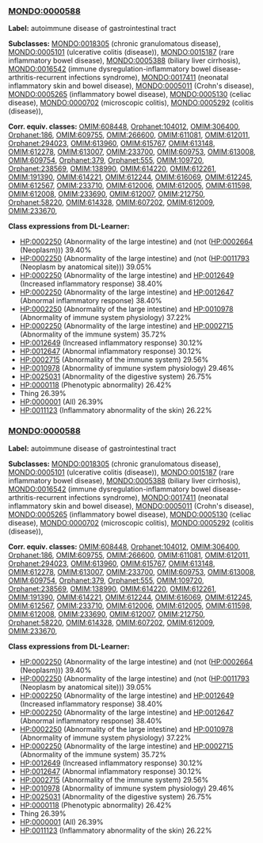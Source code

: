 
### [MONDO:0000588](http://purl.obolibrary.org/obo/MONDO_0000588)
**Label:** autoimmune disease of gastrointestinal tract

**Subclasses:** [MONDO:0018305](http://purl.obolibrary.org/obo/MONDO_0018305) (chronic granulomatous disease), [MONDO:0005101](http://purl.obolibrary.org/obo/MONDO_0005101) (ulcerative colitis (disease)), [MONDO:0015187](http://purl.obolibrary.org/obo/MONDO_0015187) (rare inflammatory bowel disease), [MONDO:0005388](http://purl.obolibrary.org/obo/MONDO_0005388) (biliary liver cirrhosis), [MONDO:0016542](http://purl.obolibrary.org/obo/MONDO_0016542) (immune dysregulation-inflammatory bowel disease-arthritis-recurrent infections syndrome), [MONDO:0017411](http://purl.obolibrary.org/obo/MONDO_0017411) (neonatal inflammatory skin and bowel disease), [MONDO:0005011](http://purl.obolibrary.org/obo/MONDO_0005011) (Crohn's disease), [MONDO:0005265](http://purl.obolibrary.org/obo/MONDO_0005265) (inflammatory bowel disease), [MONDO:0005130](http://purl.obolibrary.org/obo/MONDO_0005130) (celiac disease), [MONDO:0000702](http://purl.obolibrary.org/obo/MONDO_0000702) (microscopic colitis), [MONDO:0005292](http://purl.obolibrary.org/obo/MONDO_0005292) (colitis (disease)), 

**Corr. equiv. classes:** [OMIM:608448](http://purl.obolibrary.org/obo/OMIM_608448), [Orphanet:104012](http://www.orpha.net/ORDO/Orphanet_104012), [OMIM:306400](http://purl.obolibrary.org/obo/OMIM_306400), [Orphanet:186](http://www.orpha.net/ORDO/Orphanet_186), [OMIM:609755](http://purl.obolibrary.org/obo/OMIM_609755), [OMIM:266600](http://purl.obolibrary.org/obo/OMIM_266600), [OMIM:611081](http://purl.obolibrary.org/obo/OMIM_611081), [OMIM:612011](http://purl.obolibrary.org/obo/OMIM_612011), [Orphanet:294023](http://www.orpha.net/ORDO/Orphanet_294023), [OMIM:613960](http://purl.obolibrary.org/obo/OMIM_613960), [OMIM:615767](http://purl.obolibrary.org/obo/OMIM_615767), [OMIM:613148](http://purl.obolibrary.org/obo/OMIM_613148), [OMIM:612278](http://purl.obolibrary.org/obo/OMIM_612278), [OMIM:613007](http://purl.obolibrary.org/obo/OMIM_613007), [OMIM:233700](http://purl.obolibrary.org/obo/OMIM_233700), [OMIM:609753](http://purl.obolibrary.org/obo/OMIM_609753), [OMIM:613008](http://purl.obolibrary.org/obo/OMIM_613008), [OMIM:609754](http://purl.obolibrary.org/obo/OMIM_609754), [Orphanet:379](http://www.orpha.net/ORDO/Orphanet_379), [Orphanet:555](http://www.orpha.net/ORDO/Orphanet_555), [OMIM:109720](http://purl.obolibrary.org/obo/OMIM_109720), [Orphanet:238569](http://www.orpha.net/ORDO/Orphanet_238569), [OMIM:138990](http://purl.obolibrary.org/obo/OMIM_138990), [OMIM:614220](http://purl.obolibrary.org/obo/OMIM_614220), [OMIM:612261](http://purl.obolibrary.org/obo/OMIM_612261), [OMIM:191390](http://purl.obolibrary.org/obo/OMIM_191390), [OMIM:614221](http://purl.obolibrary.org/obo/OMIM_614221), [OMIM:612244](http://purl.obolibrary.org/obo/OMIM_612244), [OMIM:616069](http://purl.obolibrary.org/obo/OMIM_616069), [OMIM:612245](http://purl.obolibrary.org/obo/OMIM_612245), [OMIM:612567](http://purl.obolibrary.org/obo/OMIM_612567), [OMIM:233710](http://purl.obolibrary.org/obo/OMIM_233710), [OMIM:612006](http://purl.obolibrary.org/obo/OMIM_612006), [OMIM:612005](http://purl.obolibrary.org/obo/OMIM_612005), [OMIM:611598](http://purl.obolibrary.org/obo/OMIM_611598), [OMIM:612008](http://purl.obolibrary.org/obo/OMIM_612008), [OMIM:233690](http://purl.obolibrary.org/obo/OMIM_233690), [OMIM:612007](http://purl.obolibrary.org/obo/OMIM_612007), [OMIM:212750](http://purl.obolibrary.org/obo/OMIM_212750), [Orphanet:58220](http://www.orpha.net/ORDO/Orphanet_58220), [OMIM:614328](http://purl.obolibrary.org/obo/OMIM_614328), [OMIM:607202](http://purl.obolibrary.org/obo/OMIM_607202), [OMIM:612009](http://purl.obolibrary.org/obo/OMIM_612009), [OMIM:233670](http://purl.obolibrary.org/obo/OMIM_233670), 

**Class expressions from DL-Learner:**

- [HP:0002250](http://purl.obolibrary.org/obo/HP_0002250) (Abnormality of the large intestine) and (not ([HP:0002664](http://purl.obolibrary.org/obo/HP_0002664) (Neoplasm))) 39.40%
- [HP:0002250](http://purl.obolibrary.org/obo/HP_0002250) (Abnormality of the large intestine) and (not ([HP:0011793](http://purl.obolibrary.org/obo/HP_0011793) (Neoplasm by anatomical site))) 39.05%
- [HP:0002250](http://purl.obolibrary.org/obo/HP_0002250) (Abnormality of the large intestine) and [HP:0012649](http://purl.obolibrary.org/obo/HP_0012649) (Increased inflammatory response) 38.40%
- [HP:0002250](http://purl.obolibrary.org/obo/HP_0002250) (Abnormality of the large intestine) and [HP:0012647](http://purl.obolibrary.org/obo/HP_0012647) (Abnormal inflammatory response) 38.40%
- [HP:0002250](http://purl.obolibrary.org/obo/HP_0002250) (Abnormality of the large intestine) and [HP:0010978](http://purl.obolibrary.org/obo/HP_0010978) (Abnormality of immune system physiology) 37.22%
- [HP:0002250](http://purl.obolibrary.org/obo/HP_0002250) (Abnormality of the large intestine) and [HP:0002715](http://purl.obolibrary.org/obo/HP_0002715) (Abnormality of the immune system) 35.72%
- [HP:0012649](http://purl.obolibrary.org/obo/HP_0012649) (Increased inflammatory response) 30.12%
- [HP:0012647](http://purl.obolibrary.org/obo/HP_0012647) (Abnormal inflammatory response) 30.12%
- [HP:0002715](http://purl.obolibrary.org/obo/HP_0002715) (Abnormality of the immune system) 29.56%
- [HP:0010978](http://purl.obolibrary.org/obo/HP_0010978) (Abnormality of immune system physiology) 29.46%
- [HP:0025031](http://purl.obolibrary.org/obo/HP_0025031) (Abnormality of the digestive system) 26.75%
- [HP:0000118](http://purl.obolibrary.org/obo/HP_0000118) (Phenotypic abnormality) 26.42%
- Thing 26.39%
- [HP:0000001](http://purl.obolibrary.org/obo/HP_0000001) (All) 26.39%
- [HP:0011123](http://purl.obolibrary.org/obo/HP_0011123) (Inflammatory abnormality of the skin) 26.22%



### [MONDO:0000588](http://purl.obolibrary.org/obo/MONDO_0000588)
**Label:** autoimmune disease of gastrointestinal tract

**Subclasses:** [MONDO:0018305](http://purl.obolibrary.org/obo/MONDO_0018305) (chronic granulomatous disease), [MONDO:0005101](http://purl.obolibrary.org/obo/MONDO_0005101) (ulcerative colitis (disease)), [MONDO:0015187](http://purl.obolibrary.org/obo/MONDO_0015187) (rare inflammatory bowel disease), [MONDO:0005388](http://purl.obolibrary.org/obo/MONDO_0005388) (biliary liver cirrhosis), [MONDO:0016542](http://purl.obolibrary.org/obo/MONDO_0016542) (immune dysregulation-inflammatory bowel disease-arthritis-recurrent infections syndrome), [MONDO:0017411](http://purl.obolibrary.org/obo/MONDO_0017411) (neonatal inflammatory skin and bowel disease), [MONDO:0005011](http://purl.obolibrary.org/obo/MONDO_0005011) (Crohn's disease), [MONDO:0005265](http://purl.obolibrary.org/obo/MONDO_0005265) (inflammatory bowel disease), [MONDO:0005130](http://purl.obolibrary.org/obo/MONDO_0005130) (celiac disease), [MONDO:0000702](http://purl.obolibrary.org/obo/MONDO_0000702) (microscopic colitis), [MONDO:0005292](http://purl.obolibrary.org/obo/MONDO_0005292) (colitis (disease)), 

**Corr. equiv. classes:** [OMIM:608448](http://purl.obolibrary.org/obo/OMIM_608448), [Orphanet:104012](http://www.orpha.net/ORDO/Orphanet_104012), [OMIM:306400](http://purl.obolibrary.org/obo/OMIM_306400), [Orphanet:186](http://www.orpha.net/ORDO/Orphanet_186), [OMIM:609755](http://purl.obolibrary.org/obo/OMIM_609755), [OMIM:266600](http://purl.obolibrary.org/obo/OMIM_266600), [OMIM:611081](http://purl.obolibrary.org/obo/OMIM_611081), [OMIM:612011](http://purl.obolibrary.org/obo/OMIM_612011), [Orphanet:294023](http://www.orpha.net/ORDO/Orphanet_294023), [OMIM:613960](http://purl.obolibrary.org/obo/OMIM_613960), [OMIM:615767](http://purl.obolibrary.org/obo/OMIM_615767), [OMIM:613148](http://purl.obolibrary.org/obo/OMIM_613148), [OMIM:612278](http://purl.obolibrary.org/obo/OMIM_612278), [OMIM:613007](http://purl.obolibrary.org/obo/OMIM_613007), [OMIM:233700](http://purl.obolibrary.org/obo/OMIM_233700), [OMIM:609753](http://purl.obolibrary.org/obo/OMIM_609753), [OMIM:613008](http://purl.obolibrary.org/obo/OMIM_613008), [OMIM:609754](http://purl.obolibrary.org/obo/OMIM_609754), [Orphanet:379](http://www.orpha.net/ORDO/Orphanet_379), [Orphanet:555](http://www.orpha.net/ORDO/Orphanet_555), [OMIM:109720](http://purl.obolibrary.org/obo/OMIM_109720), [Orphanet:238569](http://www.orpha.net/ORDO/Orphanet_238569), [OMIM:138990](http://purl.obolibrary.org/obo/OMIM_138990), [OMIM:614220](http://purl.obolibrary.org/obo/OMIM_614220), [OMIM:612261](http://purl.obolibrary.org/obo/OMIM_612261), [OMIM:191390](http://purl.obolibrary.org/obo/OMIM_191390), [OMIM:614221](http://purl.obolibrary.org/obo/OMIM_614221), [OMIM:612244](http://purl.obolibrary.org/obo/OMIM_612244), [OMIM:616069](http://purl.obolibrary.org/obo/OMIM_616069), [OMIM:612245](http://purl.obolibrary.org/obo/OMIM_612245), [OMIM:612567](http://purl.obolibrary.org/obo/OMIM_612567), [OMIM:233710](http://purl.obolibrary.org/obo/OMIM_233710), [OMIM:612006](http://purl.obolibrary.org/obo/OMIM_612006), [OMIM:612005](http://purl.obolibrary.org/obo/OMIM_612005), [OMIM:611598](http://purl.obolibrary.org/obo/OMIM_611598), [OMIM:612008](http://purl.obolibrary.org/obo/OMIM_612008), [OMIM:233690](http://purl.obolibrary.org/obo/OMIM_233690), [OMIM:612007](http://purl.obolibrary.org/obo/OMIM_612007), [OMIM:212750](http://purl.obolibrary.org/obo/OMIM_212750), [Orphanet:58220](http://www.orpha.net/ORDO/Orphanet_58220), [OMIM:614328](http://purl.obolibrary.org/obo/OMIM_614328), [OMIM:607202](http://purl.obolibrary.org/obo/OMIM_607202), [OMIM:612009](http://purl.obolibrary.org/obo/OMIM_612009), [OMIM:233670](http://purl.obolibrary.org/obo/OMIM_233670), 

**Class expressions from DL-Learner:**

- [HP:0002250](http://purl.obolibrary.org/obo/HP_0002250) (Abnormality of the large intestine) and (not ([HP:0002664](http://purl.obolibrary.org/obo/HP_0002664) (Neoplasm))) 39.40%
- [HP:0002250](http://purl.obolibrary.org/obo/HP_0002250) (Abnormality of the large intestine) and (not ([HP:0011793](http://purl.obolibrary.org/obo/HP_0011793) (Neoplasm by anatomical site))) 39.05%
- [HP:0002250](http://purl.obolibrary.org/obo/HP_0002250) (Abnormality of the large intestine) and [HP:0012649](http://purl.obolibrary.org/obo/HP_0012649) (Increased inflammatory response) 38.40%
- [HP:0002250](http://purl.obolibrary.org/obo/HP_0002250) (Abnormality of the large intestine) and [HP:0012647](http://purl.obolibrary.org/obo/HP_0012647) (Abnormal inflammatory response) 38.40%
- [HP:0002250](http://purl.obolibrary.org/obo/HP_0002250) (Abnormality of the large intestine) and [HP:0010978](http://purl.obolibrary.org/obo/HP_0010978) (Abnormality of immune system physiology) 37.22%
- [HP:0002250](http://purl.obolibrary.org/obo/HP_0002250) (Abnormality of the large intestine) and [HP:0002715](http://purl.obolibrary.org/obo/HP_0002715) (Abnormality of the immune system) 35.72%
- [HP:0012649](http://purl.obolibrary.org/obo/HP_0012649) (Increased inflammatory response) 30.12%
- [HP:0012647](http://purl.obolibrary.org/obo/HP_0012647) (Abnormal inflammatory response) 30.12%
- [HP:0002715](http://purl.obolibrary.org/obo/HP_0002715) (Abnormality of the immune system) 29.56%
- [HP:0010978](http://purl.obolibrary.org/obo/HP_0010978) (Abnormality of immune system physiology) 29.46%
- [HP:0025031](http://purl.obolibrary.org/obo/HP_0025031) (Abnormality of the digestive system) 26.75%
- [HP:0000118](http://purl.obolibrary.org/obo/HP_0000118) (Phenotypic abnormality) 26.42%
- Thing 26.39%
- [HP:0000001](http://purl.obolibrary.org/obo/HP_0000001) (All) 26.39%
- [HP:0011123](http://purl.obolibrary.org/obo/HP_0011123) (Inflammatory abnormality of the skin) 26.22%


